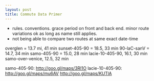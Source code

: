 ```yaml
---
layout: post
title: Commute Data Primer
---
```


- rules. conventions. grace period on front and back end. minor route variations ok as long as name still applies. 
- not being able to compare two routes at same exact date-time

overglen = 13.7 mi, 41 min
sunset-405-90 = 18.5, 33 min
90-laC-sanV = 14.7, 34 min
samo-405-90 = 15.0, 28 min
lacie-10-405-90, 16.1, 30 min
samo-over-venice, 12.5, 32 min


[overglen]: http://goo.gl/maps/otg0F
[sunset-405-90]: http://goo.gl/maps/BSZK3
[90-laC-sanV]: http://goo.gl/maps/wfIPl
samo-405-90: http://goo.gl/maps/3RI1O
lacie-10-405-90: http://goo.gl/maps/mu6AV
http://goo.gl/maps/KUTlA
